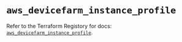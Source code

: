 # `aws_devicefarm_instance_profile`

Refer to the Terraform Registory for docs: [`aws_devicefarm_instance_profile`](https://registry.terraform.io/providers/hashicorp/aws/5.9.0/docs/resources/devicefarm_instance_profile).
